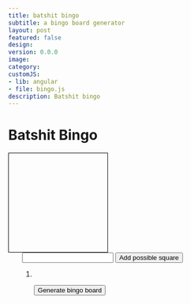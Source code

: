 ```yaml
---
title: batshit bingo
subtitle: a bingo board generator
layout: post
featured: false
design: 
version: 0.0.0
image: 
category: 
customJS:
- lib: angular
- file: bingo.js
description: Batshit bingo
---
```

<style>
.grid {
	border: 1px solid black;
	width: 200px;
	height: 200px;
	float: left;
}
.bingo__board {
	width: 1000px;
	float: left;
}
.control__panel {
	padding: 0 2em;
	float: left;
}

</style>

<div ng-app>
<div ng-controller="Bingo">
	
<h1>Batshit Bingo</h1>

<div class="bingo__board">
	<div class="grid" ng-repeat="i in getNumber(board) track by $index" ng-bind="boardSort[$index]"></div>
</div>

<aside class="control__panel">
<input ng-model="test">
<button ng-click="pushList()">Add possible square</button>
	
<ol class="instructions">
	<li ng-repeat="item in array" ng-bind="item"></li>
</ul>

<button ng-click="generateBoard()">Generate bingo board</button>
</aside>

</div>
</div>
